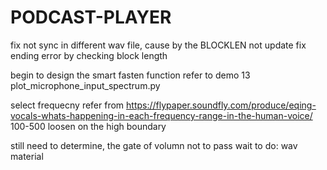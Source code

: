 # PODCAST-PLAYER

fix not sync in different wav file, cause by the BLOCKLEN not update
fix ending error by checking block length

begin to design the smart fasten function refer to demo 13 plot_microphone_input_spectrum.py

select frequecny refer from https://flypaper.soundfly.com/produce/eqing-vocals-whats-happening-in-each-frequency-range-in-the-human-voice/
100-500 loosen on the high boundary

still need to determine, the gate of volumn not to pass
wait to do: wav material
